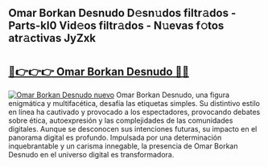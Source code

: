 ## Omar Borkan Desnudo D𝚎sn𝚞dos filtr𝚊dos - Parts-kI0 Vid𝚎os filtr𝚊dos - N𝚞evas f𝚘tos atr𝚊ctivas JyZxk

# <h2><a href="http://mb8f1z4.tromn.icu/?c=Omar+Borkan+Desnudo">🔗👉👉👉 Omar Borkan Desnudo 🔗🔗</a></h2>

[![Omar Borkan Desnudo nuevo](https://i.imgur.com/pEAQMta.gif)](http://mb8f1z4.tromn.icu/?c=Omar+Borkan+Desnudo)
Omar Borkan Desnudo, una figura enigmática y multifacética, desafía las etiquetas simples. Su distintivo estilo en línea ha cautivado y provocado a los espectadores, provocando debates sobre ética, autoexpresión y las complejidades de las comunidades digitales. Aunque se desconocen sus intenciones futuras, su impacto en el panorama digital es profundo. Impulsada por una determinación inquebrantable y un carisma innegable, la presencia de Omar Borkan Desnudo en el universo digital es transformadora.
